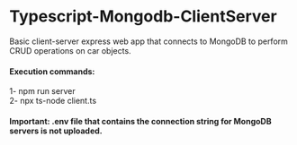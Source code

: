 # Typescript-Mongodb-ClientServer
Basic client-server express web app that connects to MongoDB to perform CRUD operations on car objects. <br />
#### Execution commands:<br />
1- npm run server<br />
2- npx ts-node client.ts<br />
#### Important: .env file that contains the connection string for MongoDB servers is not uploaded.
